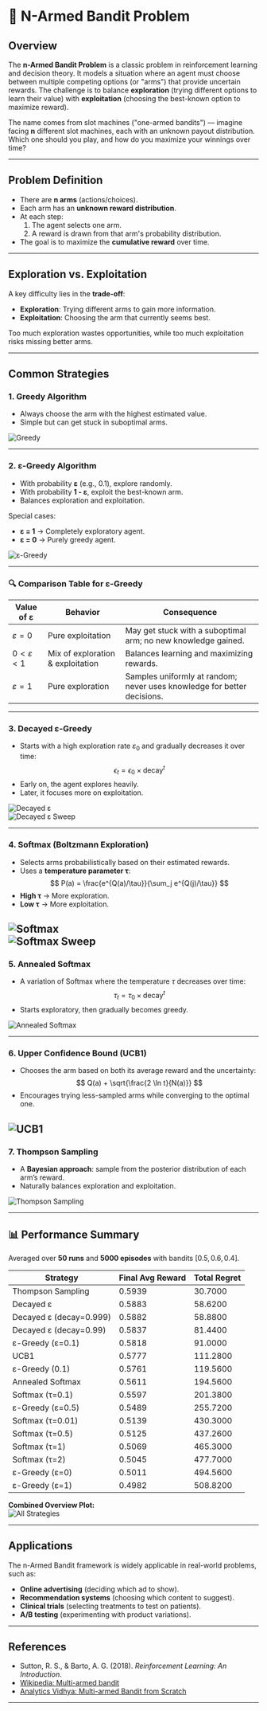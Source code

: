 # 🎰 N-Armed Bandit Problem

## Overview

The **n-Armed Bandit Problem** is a classic problem in reinforcement
learning and decision theory. It models a situation where an agent must
choose between multiple competing options (or "arms") that provide
uncertain rewards. The challenge is to balance **exploration** (trying
different options to learn their value) with **exploitation** (choosing
the best-known option to maximize reward).

The name comes from slot machines ("one-armed bandits") — imagine facing
**n** different slot machines, each with an unknown payout distribution.
Which one should you play, and how do you maximize your winnings over
time?

---

## Problem Definition

- There are **n arms** (actions/choices).  
- Each arm has an **unknown reward distribution**.  
- At each step:  
  1. The agent selects one arm.  
  2. A reward is drawn from that arm's probability distribution.  
- The goal is to maximize the **cumulative reward** over time.

---

## Exploration vs. Exploitation

A key difficulty lies in the **trade-off**:  
- **Exploration**: Trying different arms to gain more information.  
- **Exploitation**: Choosing the arm that currently seems best.  

Too much exploration wastes opportunities, while too much exploitation
risks missing better arms.

---

## Common Strategies

### 1. **Greedy Algorithm**

- Always choose the arm with the highest estimated value.  
- Simple but can get stuck in suboptimal arms.

![Greedy](docs/epsilon_greedy.jpeg)

---

### 2. **ε-Greedy Algorithm**

- With probability **ε** (e.g., 0.1), explore randomly.  
- With probability **1 - ε**, exploit the best-known arm.  
- Balances exploration and exploitation.  

Special cases:  
- **ε = 1** → Completely exploratory agent.  
- **ε = 0** → Purely greedy agent.  

![ε-Greedy](docs/epsilon_greedy.jpeg)

---

### 🔍 Comparison Table for ε-Greedy

| Value of ε | Behavior                  | Consequence                                                                 |
|------------|---------------------------|------------------------------------------------------------------------------|
| $ε = 0$    | Pure exploitation         | May get stuck with a suboptimal arm; no new knowledge gained.                |
| $0 < ε < 1$| Mix of exploration & exploitation | Balances learning and maximizing rewards.                           |
| $ε = 1$    | Pure exploration          | Samples uniformly at random; never uses knowledge for better decisions.      |

---

### 3. **Decayed ε-Greedy**

- Starts with a high exploration rate $ε_0$ and gradually decreases
  it over time:  
  $$ \epsilon_t = \epsilon_0 \times \text{decay}^t $$
- Early on, the agent explores heavily.  
- Later, it focuses more on exploitation.  

![Decayed ε](docs/decayed_epsilon.jpeg)  
![Decayed ε Sweep](docs/decayed_epsilon_sweep.jpeg)

---

### 4. **Softmax (Boltzmann Exploration)**

- Selects arms probabilistically based on their estimated rewards.  
- Uses a **temperature parameter τ**:  
  $$ P(a) = \frac{e^{Q(a)/\tau}}{\sum_j e^{Q(j)/\tau}} $$
- **High τ** → More exploration.  
- **Low τ** → More exploitation.  

![Softmax](docs/softmax.jpeg)  
![Softmax Sweep](docs/softmax_tau_sweep.jpeg)
---

### 5. **Annealed Softmax**

- A variation of Softmax where the temperature $τ$ decreases over time:  
  $$ \tau_t = \tau_0 \times \text{decay}^t $$
- Starts exploratory, then gradually becomes greedy.  

![Annealed Softmax](docs/annealed_softmax.jpeg)

---

### 6. **Upper Confidence Bound (UCB1)**

- Chooses the arm based on both its average reward and the uncertainty:  
  $$ Q(a) + \sqrt{\frac{2 \ln t}{N(a)}} $$
- Encourages trying less-sampled arms while converging to the optimal one.  

![UCB1](docs/ucb1.jpeg)
---

### 7. **Thompson Sampling**

- A **Bayesian approach**: sample from the posterior distribution of each arm’s reward.  
- Naturally balances exploration and exploitation.  

![Thompson Sampling](docs/thompson.jpeg)

---

## 📊 Performance Summary

Averaged over **50 runs** and **5000 episodes** with bandits $[0.5, 0.6, 0.4]$.

| Strategy                 | Final Avg Reward | Total Regret |
|---------------------------|------------------|--------------|
| Thompson Sampling         | 0.5939           | 30.7000      |
| Decayed ε                 | 0.5883           | 58.6200      |
| Decayed ε (decay=0.999)   | 0.5882           | 58.8800      |
| Decayed ε (decay=0.99)    | 0.5837           | 81.4400      |
| ε-Greedy (ε=0.1)          | 0.5818           | 91.0000      |
| UCB1                      | 0.5777           | 111.2800     |
| ε-Greedy (0.1)            | 0.5761           | 119.5600     |
| Annealed Softmax          | 0.5611           | 194.5600     |
| Softmax (τ=0.1)           | 0.5597           | 201.3800     |
| ε-Greedy (ε=0.5)          | 0.5489           | 255.7200     |
| Softmax (τ=0.01)          | 0.5139           | 430.3000     |
| Softmax (τ=0.5)           | 0.5125           | 437.2600     |
| Softmax (τ=1)             | 0.5069           | 465.3000     |
| Softmax (τ=2)             | 0.5045           | 477.7000     |
| ε-Greedy (ε=0)            | 0.5011           | 494.5600     |
| ε-Greedy (ε=1)            | 0.4982           | 508.8200     |

**Combined Overview Plot:**  
![All Strategies](docs/all_strategies.jpeg)

---

## Applications

The n-Armed Bandit framework is widely applicable in real-world
problems, such as:  
- **Online advertising** (deciding which ad to show).  
- **Recommendation systems** (choosing which content to suggest).  
- **Clinical trials** (selecting treatments to test on patients).  
- **A/B testing** (experimenting with product variations).  

---

## References

- Sutton, R. S., & Barto, A. G. (2018). *Reinforcement Learning: An Introduction*.  
- [Wikipedia: Multi-armed bandit](https://en.wikipedia.org/wiki/Multi-armed_bandit)  
- [Analytics Vidhya: Multi-armed Bandit from Scratch](https://www.analyticsvidhya.com/blog/2018/09/reinforcement-multi-armed-bandit-scratch-python/)  

---
